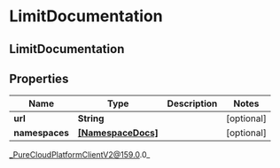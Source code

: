 # LimitDocumentation

## LimitDocumentation

## Properties

|Name | Type | Description | Notes|
|------------ | ------------- | ------------- | -------------|
| **url** | **String** |  | [optional] |
| **namespaces** | [**[NamespaceDocs]**](NamespaceDocs) |  | [optional] |



_PureCloudPlatformClientV2@159.0.0_

